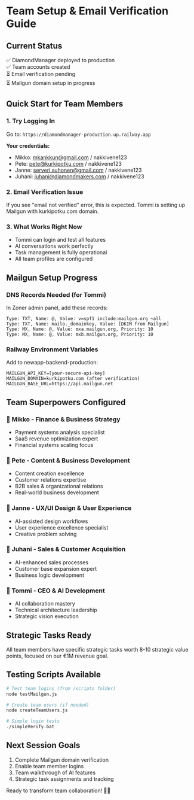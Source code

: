 # Team Setup & Email Verification Guide

## Current Status
✅ DiamondManager deployed to production  
✅ Team accounts created  
⏳ Email verification pending  
⏳ Mailgun domain setup in progress  

## Quick Start for Team Members

### 1. Try Logging In
Go to: `https://diamondmanager-production.up.railway.app`

**Your credentials:**
- Mikko: mkankkun@gmail.com / nakkivene123
- Pete: pete@kurkipotku.com / nakkivene123  
- Janne: serveri.suhonen@gmail.com / nakkivene123
- Juhani: juhani@diamondmakers.com / nakkivene123

### 2. Email Verification Issue
If you see "email not verified" error, this is expected. Tommi is setting up Mailgun with kurkipotku.com domain.

### 3. What Works Right Now
- Tommi can login and test all features
- AI conversations work perfectly
- Task management is fully operational
- All team profiles are configured

## Mailgun Setup Progress

### DNS Records Needed (for Tommi)
In Zoner admin panel, add these records:

```
Type: TXT, Name: @, Value: v=spf1 include:mailgun.org ~all
Type: TXT, Name: mailo._domainkey, Value: [DKIM from Mailgun]
Type: MX, Name: @, Value: mxa.mailgun.org, Priority: 10
Type: MX, Name: @, Value: mxb.mailgun.org, Priority: 10
```

### Railway Environment Variables
Add to newapp-backend-production:
```
MAILGUN_API_KEY=[your-secure-api-key]
MAILGUN_DOMAIN=kurkipotku.com (after verification)
MAILGUN_BASE_URL=https://api.mailgun.net
```

## Team Superpowers Configured

### 💼 Mikko - Finance & Business Strategy
- Payment systems analysis specialist
- SaaS revenue optimization expert  
- Financial systems scaling focus

### 📝 Pete - Content & Business Development  
- Content creation excellence
- Customer relations expertise
- B2B sales & organizational relations
- Real-world business development

### 🎨 Janne - UX/UI Design & User Experience
- AI-assisted design workflows
- User experience excellence specialist
- Creative problem solving

### 🤝 Juhani - Sales & Customer Acquisition
- AI-enhanced sales processes
- Customer base expansion expert
- Business logic development

### 🚀 Tommi - CEO & AI Development
- AI collaboration mastery
- Technical architecture leadership
- Strategic vision execution

## Strategic Tasks Ready

All team members have specific strategic tasks worth 8-10 strategic value points, focused on our €1M revenue goal.

## Testing Scripts Available

```bash
# Test team logins (from /scripts folder)
node testMailgun.js

# Create team users (if needed)
node createTeamUsers.js

# Simple login tests
./simpleVerify.bat
```

## Next Session Goals
1. Complete Mailgun domain verification
2. Enable team member logins  
3. Team walkthrough of AI features
4. Strategic task assignments and tracking

Ready to transform team collaboration! 💎✨
